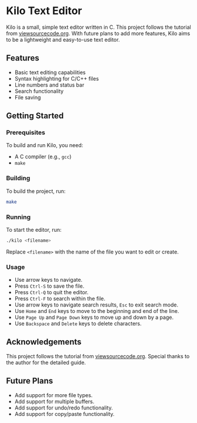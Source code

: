 # Kilo Text Editor

Kilo is a small, simple text editor written in C. This project follows the tutorial from [viewsourcecode.org](https://viewsourcecode.org/snaptoken/kilo/index.html). With future plans to add more features, Kilo aims to be a lightweight and easy-to-use text editor.

## Features

- Basic text editing capabilities
- Syntax highlighting for C/C++ files
- Line numbers and status bar
- Search functionality
- File saving

## Getting Started

### Prerequisites

To build and run Kilo, you need:

- A C compiler (e.g., `gcc`)
- `make`

### Building

To build the project, run:

```sh
make
```

### Running

To start the editor, run:

```sh
./kilo <filename>
```

Replace `<filename>` with the name of the file you want to edit or create.

### Usage

- Use arrow keys to navigate.
- Press `Ctrl-S` to save the file.
- Press `Ctrl-Q` to quit the editor.
- Press `Ctrl-F` to search within the file.
- Use arrow keys to navigate search results, `Esc` to exit search mode.
- Use `Home` and `End` keys to move to the beginning and end of the line.
- Use `Page Up` and `Page Down` keys to move up and down by a page.
- Use `Backspace` and `Delete` keys to delete characters.

## Acknowledgements

This project follows the tutorial from [viewsourcecode.org](https://viewsourcecode.org/snaptoken/kilo/index.html). Special thanks to the author for the detailed guide.

## Future Plans

- Add support for more file types.
- Add support for multiple buffers.
- Add support for undo/redo functionality.
- Add support for copy/paste functionality.
